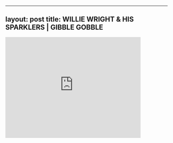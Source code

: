 

---
layout: post
title: WILLIE WRIGHT & HIS SPARKLERS | GIBBLE GOBBLE
---


<div class="output"><iframe width="420" height="315" src="http://www.youtube.com/embed/lwUYITqntvs" frameborder="0" allowfullscreen></iframe></div>

